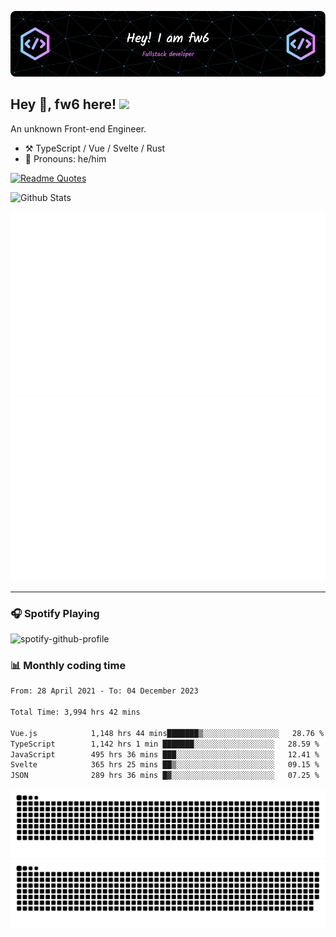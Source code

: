 ![Header](github-header-image.png)

## Hey 👋, fw6 here! <img src="https://github.githubassets.com/images/mona-whisper.gif" height="24" />


An unknown Front-end Engineer.

-   :hammer_and_pick: TypeScript / Vue / Svelte / Rust
-   :man: Pronouns: he/him


[![Readme Quotes](https://quotes-github-readme.vercel.app/api?type=horizontal&theme=algolia)](https://github.com/piyushsuthar/github-readme-quotes)



![Github Stats](https://github-readme-stats.vercel.app/api?username=fw6&bg_color=30,e96443,904e95&title_color=fff&text_color=fff)

![](https://raw.githubusercontent.com/fw6/github-stats-transparent/output/generated/overview.svg)
![](https://raw.githubusercontent.com/fw6/github-stats-transparent/output/generated/languages.svg)


---

### 🎧 Spotify Playing

<!-- ![spotify-github-profile](/img/default.svg) -->

![spotify-github-profile](https://spotify-github-profile.vercel.app/api/view.svg?uid=r6wn4hdvypv0lkzyrj0e0pjct&cover_image=true&theme=default&show_offline=true&background_color=9a10ad&interchange=true&bar_color_cover=true)



### :bar_chart: Monthly coding time 

<!--START_SECTION:waka-->

```txt
From: 28 April 2021 - To: 04 December 2023

Total Time: 3,994 hrs 42 mins

Vue.js            1,148 hrs 44 mins███████▒░░░░░░░░░░░░░░░░░   28.76 %
TypeScript        1,142 hrs 1 min ███████░░░░░░░░░░░░░░░░░░   28.59 %
JavaScript        495 hrs 36 mins ███░░░░░░░░░░░░░░░░░░░░░░   12.41 %
Svelte            365 hrs 25 mins ██▒░░░░░░░░░░░░░░░░░░░░░░   09.15 %
JSON              289 hrs 36 mins █▓░░░░░░░░░░░░░░░░░░░░░░░   07.25 %
```

<!--END_SECTION:waka-->




![github contribution grid snake animation](https://raw.githubusercontent.com/platane/platane/output/github-contribution-grid-snake-dark.svg#gh-dark-mode-only)![github contribution grid snake animation](https://raw.githubusercontent.com/platane/platane/output/github-contribution-grid-snake.svg#gh-light-mode-only)
